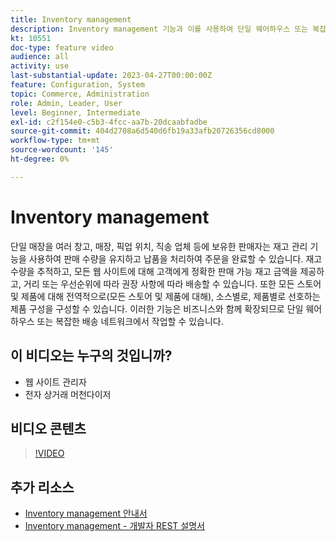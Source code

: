 ```yaml
---
title: Inventory management
description: Inventory management 기능과 이를 사용하여 단일 웨어하우스 또는 복잡한 배송 네트워크에서 작업하는 방법에 대해 알아봅니다.
kt: 10551
doc-type: feature video
audience: all
activity: use
last-substantial-update: 2023-04-27T00:00:00Z
feature: Configuration, System
topic: Commerce, Administration
role: Admin, Leader, User
level: Beginner, Intermediate
exl-id: c2f154e0-c5b3-4fcc-aa7b-20dcaabfadbe
source-git-commit: 404d2708a6d540d6fb19a33afb20726356cd8000
workflow-type: tm+mt
source-wordcount: '145'
ht-degree: 0%

---
```


# Inventory management

단일 매장을 여러 창고, 매장, 픽업 위치, 직송 업체 등에 보유한 판매자는 재고 관리 기능을 사용하여 판매 수량을 유지하고 납품을 처리하여 주문을 완료할 수 있습니다. 재고 수량을 추적하고, 모든 웹 사이트에 대해 고객에게 정확한 판매 가능 재고 금액을 제공하고, 거리 또는 우선순위에 따라 권장 사항에 따라 배송할 수 있습니다. 또한 모든 스토어 및 제품에 대해 전역적으로(모든 스토어 및 제품에 대해), 소스별로, 제품별로 선호하는 제품 구성을 구성할 수 있습니다. 이러한 기능은 비즈니스와 함께 확장되므로 단일 웨어하우스 또는 복잡한 배송 네트워크에서 작업할 수 있습니다.

## 이 비디오는 누구의 것입니까?

- 웹 사이트 관리자
- 전자 상거래 머천다이저

## 비디오 콘텐츠

>[!VIDEO](https://video.tv.adobe.com/v/343748?quality=12&learn=on)

## 추가 리소스

- [Inventory management 안내서](https://experienceleague.adobe.com/docs/commerce-admin/inventory/introduction.html?lang=ko)
- [Inventory management - 개발자 REST 설명서](https://developer.adobe.com/commerce/webapi/rest/inventory/)
